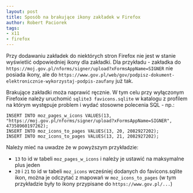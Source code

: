 ```yaml
---
layout: post
title: Sposób na brakujące ikony zakładek w Firefox
author: Robert Paciorek
tags:
- x11
- firefox
---
```


Przy dodawaniu zakładek do niektórych stron Firefox nie jest w stanie wyświetlić odpowiedniej ikony dla zakładki.
Dla przykładu - zakładka do `https://moj.gov.pl/nforms/signer/upload?xFormsAppName=SIGNER` nie posiada ikony, ale do `https://www.gov.pl/web/gov/podpisz-dokument-elektronicznie-wykorzystaj-podpis-zaufany` już tak.

Brakujące zakładki moża naprawić ręcznie. W tym celu przy wyłączonym Firefoxie należy uruchomić `sqlite3 favicons.sqlite` w katalogu z profilem na którym występuje problem i wydać stosowne polecenia SQL - np.:

	INSERT INTO moz_pages_w_icons VALUES(13, "https://moj.gov.pl/nforms/signer/upload?xFormsAppName=SIGNER", 47358960197262);
	INSERT INTO moz_icons_to_pages VALUES(13, 20, 2082927202);
	INSERT INTO moz_icons_to_pages VALUES(13, 21, 2082927202);

Należy mieć na uwadze że w powyższym przykładzie:

* `13` to id w tabeli `moz_pages_w_icons` i należy je ustawić na maksymalne plus jeden
* `20` i `21` to id w tabeli `moz_icons` wcześniej dodanych do favicons.sqlite ikon, można je odczytać z mapowań w `moz_icons_to_pages` (w tym przykładzie były to ikony przypisane do `https://www.gov.pl/...`)
